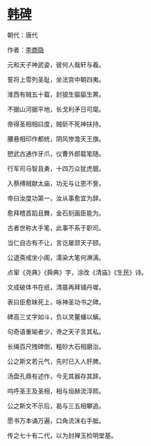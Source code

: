 # [韩碑](http://so.gushiwen.org/view_28622.aspx)

朝代：唐代

作者：[李商隐](http://so.gushiwen.org/author_204.aspx)

元和天子神武姿，彼何人哉轩与羲。

誓将上雪列圣耻，坐法宫中朝四夷。

淮西有贼五十载，封狼生貙貙生罴。

不据山河据平地，长戈利矛日可麾。

帝得圣相相曰度，贼斫不死神扶持。

腰悬相印作都统，阴风惨澹天王旗。

愬武古通作牙爪，仪曹外郎载笔随。 

行军司马智且勇，十四万众犹虎貔。

入蔡缚贼献太庙，功无与让恩不訾。

帝曰汝度功第一，汝从事愈宜为辞。

愈拜稽首蹈且舞，金石刻画臣能为。

古者世称大手笔，此事不系于职司。

当仁自古有不让，言讫屡颔天子颐。

公退斋戒坐小阁，濡染大笔何淋漓。

点窜《尧典》《舜典》字，涂改《清庙》《生民》诗。

文成破体书在纸，清晨再拜铺丹墀。

表曰臣愈昧死上，咏神圣功书之碑。

碑高三丈字如斗，负以灵鳌蟠以螭。

句奇语重喻者少，谗之天子言其私。

长绳百尺拽碑倒，粗砂大石相磨治。

公之斯文若元气，先时已入人肝脾。

汤盘孔鼎有述作，今无其器存其辞。

呜呼圣王及圣相，相与烜赫流淳熙。

公之斯文不示后，曷与三五相攀追。

愿书万本诵万遍，口角流沫右手胝。

传之七十有二代，以为封禅玉检明堂基。

